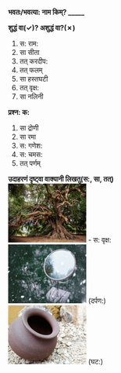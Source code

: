 **भवतः/भवत्या: नाम किम्? _____**  

**शुद्धं वा(&check;)? अशुद्धं वा?(&cross;)**  
1. स: राम:  
2. सा सीता  
3. तत् करदीप:  
4. तत् फलम् 
5. सा हस्तघटी 
6. तत् वृक्ष:
7. सा नलिनी 

**प्रश्न: क:**
1. सा द्रोणी
2. सा रमा 
3. स: गणेश:
4. स: चमस:
5. तत् पर्णम्

**उदाहरणं दृष्ट्वा वाक्यानी लिखतु(स:, सा, तत्)**  
<img src="pictures/vrukshaha.jpg" width="160" height="120" />   - स: वृक्ष:   
<img src="pictures/darpanaha.jpg" width="160" height="120" /> (दर्पण:)  
<img src="pictures/ghataha.jpg" width="160" height="120" /> (घट:)
